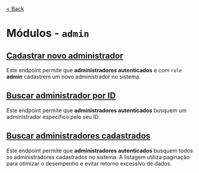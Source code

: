 [< Back](../)

# Módulos - `admin`

## [Cadastrar novo administrador](../../../backend/modules/admin/create-admin/)
Este endpoint permite que **administradores autenticados** e com `role` **admin** cadastrem um novo administrador no sistema.

## [Buscar administrador por ID](../../../backend/modules/admin/find-one-admin/)
Este endpoint permite que **administradores autenticados** busquem um administrador específico pelo seu ID.

## [Buscar administradores cadastrados](../../../backend/modules/admin/find-all-admin/)
Este endpoint permite que **administradores autenticados** busquem todos os administradores cadastrados no sistema. A listagem utiliza paginação para otimizar o desempenho e evitar retorno excessivo de dados.

